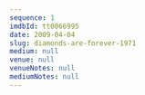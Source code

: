 ```yaml
---
sequence: 1
imdbId: tt0066995
date: 2009-04-04
slug: diamonds-are-forever-1971
medium: null
venue: null
venueNotes: null
mediumNotes: null
---
```


